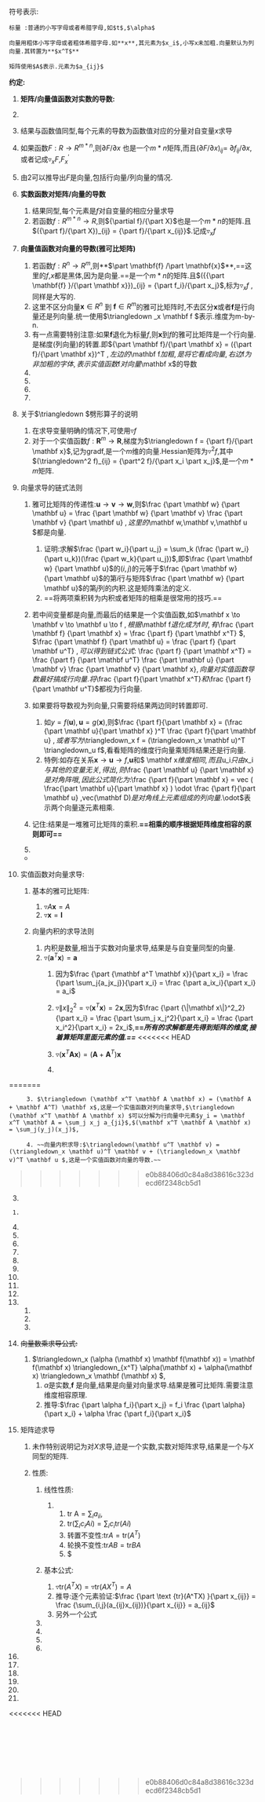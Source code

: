 符号表示:

```Eng
标量 :普通的小写字母或者希腊字母,如$t$,$\alpha$

向量用粗体小写字母或者粗体希腊字母.如**x**,其元素为$x_i$,小写x未加粗.向量默认为列向量.其转置为**$x^T$**

矩阵使用$A$表示.元素为$a_{ij}$
```



**约定:**

1. **矩阵/向量值函数对实数的导数:**

2. 

   1. 结果与函数值同型,每个元素的导数为函数值对应的分量对自变量$x$求导
   2. 如果函数$F:R \to R^{m*n}$,则$\partial F /\partial x$ 也是一个$m*n$矩阵,而且$({\partial F /\partial x} )_{ij}$= ${\partial {f_{ij}}} /{\partial x}$,或者记成$\triangledown_x F$,$F_x^{'}$
   3. 由2可以推导出$F$是向量,包括行向量/列向量的情况.

3. **实数函数对矩阵/向量的导数**

   1. 结果同型,每个元素是$f$对自变量的相应分量求导
   2. 若函数$f:R^{m*n} \to R$,则${\partial f}/{\part X}$也是一个$m*n$的矩阵.且$({\part f}/{\part X})_{ij} = {\part f}/{\part x_{ij}}$.记成$\triangledown_ x f$

4. **向量值函数对向量的导数(雅可比矩阵)**

   1. 若函数$f:R^n\to R^m$,则**$\part \mathbf{f} /\part \mathbf{x}$**,==这里的$f$,$x$都是黑体,因为是向量.==是一个$m*n$的矩阵.且$({{\part \mathbf{f} }/{\part \mathbf x}})_{ij} = {\part f_i}/{\part x_j}$,标为$\triangledown_ x f$ ,同样是大写的.
   2. 这里不区分向量$\mathbf x \in R^n$ 到 $\mathbf f \in R^m$的雅可比矩阵时,不去区分$\mathbf x$或者$\mathbf f$是行向量还是列向量.统一使用$\triangledown _x \mathbf f $表示.维度为m-by-n.
   3. 有一点需要特别注意:如果$\mathbf f$退化为标量$f$,则$\mathbf x$到$f$的雅可比矩阵是一个行向量.是梯度(列向量)的转置.即${\part \mathbf f}/{\part \mathbf x} = ({\part f}/{\part \mathbf x})^T  $,左边的$\mathbf f$加粗,是将它看成向量,右边$f$为非加粗的字体,表示实值函数$f$对向量$\mathbf x$的导数
   4. 
   5. 
   6. 
   7. 

5. 关于$\triangledown $劈形算子的说明

   1. 在求导变量明确的情况下,可使用$\triangledown f$
   2. 对于一个实值函数$f:\mathbf R^{m} \to \mathbf R$,梯度为$\triangledown f = {\part f}/{\part \mathbf x}$,记为gradf,是一个$m$维的向量.Hessian矩阵为$\triangledown^2 f$,其中$(\triangledown^2 f)_{ij} = {\part^2 f}/{\part x_i \part x_j}$,是一个$m*m$矩阵.

6. 向量求导的链式法则

   1. 雅可比矩阵的传递性:$\mathbf u \to \mathbf v \to \mathbf w$,则$\frac {\part \mathbf w} {\part \mathbf u} = \frac {\part \mathbf w} {\part \mathbf v} \frac {\part \mathbf v} {\part \mathbf u}  $,这里的$\mathbf w,\mathbf v,\mathbf u $都是向量.

      1. 证明:求解$\frac {\part w_i}{\part u_j} = \sum_k (\frac {\part w_i}{\part u_k})(\frac {\part w_k}{\part u_j})$,即$\frac {\part \mathbf w} {\part \mathbf u}$的$(i,j)$的元等于$\frac {\part \mathbf w} {\part \mathbf u}$的第$i$行与矩阵$\frac {\part \mathbf w} {\part \mathbf u}$的第$j$列的内积.这是矩阵乘法的定义.
      2. ==将两项乘积转为内积或者矩阵的相乘是很常用的技巧.==

   2. 若中间变量都是向量,而最后的结果是一个实值函数,如$\mathbf x \to \mathbf v \to \mathbf u \to f $,根据$\mathbf f$退化成为$f$时,有$\frac {\part \mathbf f} {\part \mathbf x} = \frac {\part f} {\part \mathbf x^T} $,  $\frac {\part \mathbf f} {\part \mathbf u} = \frac {\part f} {\part \mathbf u^T} $,可以得到链式公式:$ \frac {\part f} {\part \mathbf x^T} =  \frac {\part f} {\part \mathbf u^T} \frac {\part \mathbf u} {\part \mathbf v} \frac {\part \mathbf v} {\part \mathbf x}$,向量对实值函数导数最好搞成行向量.将$\frac {\part f}{\part \mathbf x^T}$和$\frac {\part f}{\part \mathbf u^T}$都视为行向量.

   3. 如果要将导数视为列向量,只需要将结果两边同时转置即可.

      1. 如$y=f(\mathbf u),\mathbf u = g(\mathbf x)$,则$\frac {\part f}{\part \mathbf x} = (\frac {\part \mathbf u}{\part \mathbf x} )^T \frac {\part f}{\part \mathbf u} $,或者写为$\triangledown_x f = (\triangledown_x \mathbf u)^T \triangledown_u f$,看看矩阵的维度行向量乘矩阵结果还是行向量.
      2. 特例:如存在关系$\mathbf x \to \mathbf u \to f$,$\mathbf u$和$ \mathbf x$维度相同,而且$u_i$只由$x_i$与其他的变量无关,得出,则$\frac {\part \mathbf u} {\part \mathbf x}$是对角阵哦,因此公式简化为:$\frac {\part f}{\part \mathbf x} = vec (  \frac{\part \mathbf u}{\part \mathbf x} ) \odot \frac {\part f}{\part \mathbf u} $,$vec(\mathbf D)$是对角线上元素组成的列向量.$\odot$表示两个向量逐元素相乘.

   4. 记住:结果是一堆雅可比矩阵的乘积.**==相乘的顺序根据矩阵维度相容的原则即可==**

   5. 

      - 	

7. 实值函数对向量求导:

   1. 基本的雅可比矩阵:
      1. $\triangledown A \mathbf x = A$ 
      2.  $\triangledown  \mathbf x = \mathbf I$

   2. 向量内积的求导法则
      1. 内积是数量,相当于实数对向量求导,结果是与自变量同型的向量.
      2. $\triangledown (\mathbf a^T \mathbf x) = \mathbf a$ 
         1. 因为$\frac {\part {\mathbf a^T \mathbf x}}{\part x_i} = \frac {\part \sum_j{a_jx_j}}{\part x_i} = \frac {\part a_ix_i}{\part x_i} = a_i​$

         2. $\triangledown {\| x\|}_2^2 = \triangledown(\mathbf x^T \mathbf x) = 2\mathbf x$,因为$\frac {\part {\|\mathbf x\|}^2_2}{\part x_i} = \frac {\part \sum_j x_j^2}{\part x_i} = \frac {\part x_i^2}{\part x_i} = 2x_i$,**==*所有的求解都是先得到矩阵的维度,接着算矩阵里面元素的值.==***
<<<<<<< HEAD
         3. $\triangledown (\mathbf x^T \mathbf A \mathbf x) = (\mathbf A + \mathbf A^T) \mathbf x$
         4. 
=======

         3. $\triangledown (\mathbf x^T \mathbf A \mathbf x) = (\mathbf A + \mathbf A^T) \mathbf x$,这是一个实值函数对列向量求导,$\triangledown (\mathbf x^T \mathbf A \mathbf x) $可以分解为行向量中元素$y_i = \mathbf x^T \mathbf A = \sum_j x_j a_{ji}$,$(\mathbf x^T \mathbf A \mathbf x) = \sum_j(y_j)(x_j)$,

         4. ~~向量内积求导:$\triangledown(\mathbf u^T \mathbf v) = (\triangledown_x \mathbf u)^T \mathbf v + (\triangledown_x \mathbf v)^T \mathbf u ​$,这是一个实值函数对向量的导数.~~

>>>>>>> e0b88406d0c84a8d38616c323decd6f2348cb5d1
   3. 

     1. 

   4. 

   5. 

   6. 

   7. 

   8. 

   9. 

   10. 

   11. 

   12. 

   13. 1. 
       2.  
       3. 

8. ~~向量数乘求导公式:~~

   1. $\triangledown_x (\alpha (\mathbf x) \mathbf f(\mathbf x)) = \mathbf f(\mathbf x) \triangledown_{x^T} \alpha(\mathbf x) + \alpha(\mathbf x) \triangledown_x \mathbf (\mathbf x) $, 
      1. $\alpha$是实数,$\mathbf f$ 是向量,结果是向量对向量求导.结果是雅可比矩阵.需要注意维度相容原理.
      2. 推导:$\frac {\part \alpha f_i}{\part x_j} = f_i \frac {\part \alpha}{\part x_i} + \alpha \frac {\part f_i}{\part x_i}$

9. 矩阵迹求导

   1. 未作特别说明记为对$X$求导,迹是一个实数,实数对矩阵求导,结果是一个与$X$同型的矩阵.

   2. 性质:

      1. 线性性质:

         1. 1. $\text{tr A} = \sum_i a_{ii}​$,
            2. $\text{tr}(\sum_i c_i Ai) = \sum_i c_i \text{tr}(Ai)$
            3. 转置不变性:$\text{tr} A = \text{tr} (A^T)$
            4. 轮换不变性:$\text {tr}AB = \text {tr} BA$
            5. $

      2. 基本公式:

         1. $\triangledown \text{tr}(A^TX) = \triangledown \text{tr}(AX^T)=A$
         2. 推导:逐个元素验证:$\frac {\part \text {tr}(A^TX) }{\part x_{ij}} = \frac {\sum_{i,j}(a_{ij}x_{ij})}{\part x_{ij}} = a_{ij}$
         3. 另外一个公式

      3. 

      4. 

      5. 

         1. 

10. 

11. 

12. 

13. 

14. 

15. 

<<<<<<< HEAD
  ​     

  ​     

  ​     
=======
         

         

         
>>>>>>> e0b88406d0c84a8d38616c323decd6f2348cb5d1
